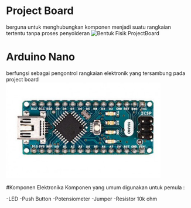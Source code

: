 # Project Board
berguna untuk menghubungkan komponen menjadi suatu rangkaian tertentu tanpa proses penyolderan
![Bentuk Fisik ProjectBoard](projectboard.jgp)

# Arduino Nano
berfungsi sebagai pengontrol rangkaian elektronik yang tersambung pada project board
![Bentuk Fisik Arduino Nano](arduino_nano.PNG)

#Komponen Elektronika 
Komponen yang umum digunakan untuk pemula :

-LED
-Push Button
-Potensiometer
-Jumper
-Resistor 10k ohm

